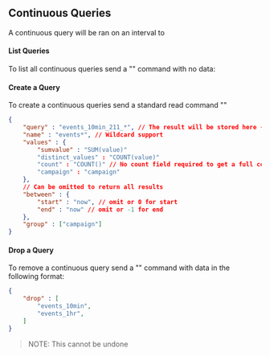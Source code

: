 ## Continuous Queries

A continuous query will be ran on an interval to

#### List Queries

To list all continuous queries send a "<query>" command with no data:

#### Create a Query

To create a continuous queries send a standard read command "<query>"

~~~JSON
{
    "query" : "events_10min_211_*", // The result will be stored here - the * matches the wildcard from below
    "name" : "events*", // Wildcard support
    "values" : {
        "sumvalue" : "SUM(value)"
        "distinct_values" : "COUNT(value)"
        "count" : "COUNT()" // No count field required to get a full count of all rows
        "campaign" : "campaign"
    },
    // Can be omitted to return all results
    "between" : {
        "start" : "now", // omit or 0 for start
        "end" : "now" // omit or -1 for end
    },
    "group" : ["campaign"]
}
~~~

#### Drop a Query

To remove a continuous query send a "<query>" command with data in the following format:

~~~JSON
{
    "drop" : [
        "events_10min",
        "events_1hr",
    ]
}
~~~

 > NOTE: This cannot be undone